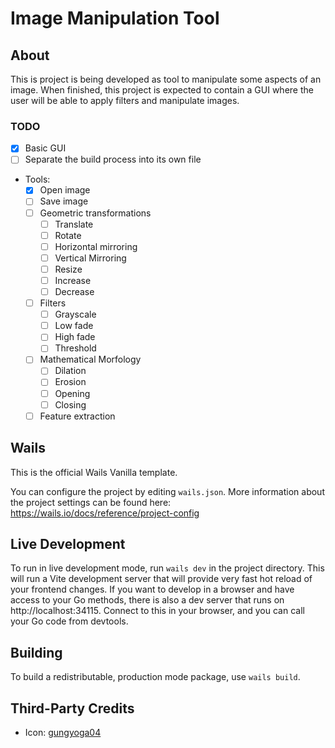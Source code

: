 # Image Manipulation Tool

## About

This is project is being developed as tool to manipulate some aspects of an image. When finished, this project is 
expected to contain a GUI where the user will be able to apply filters and manipulate images.

### TODO


- [X] Basic GUI
- [ ] Separate the build process into its own file
- Tools:
  - [X] Open image
  - [ ] Save image
  - [ ] Geometric transformations
    - [ ] Translate
    - [ ] Rotate
    - [ ] Horizontal mirroring
    - [ ] Vertical Mirroring
    - [ ] Resize
    - [ ] Increase
    - [ ] Decrease
  - [ ] Filters
    - [ ] Grayscale
    - [ ] Low fade
    - [ ] High fade
    - [ ] Threshold
  - [ ] Mathematical Morfology
    - [ ] Dilation
    - [ ] Erosion
    - [ ] Opening
    - [ ] Closing
  - [ ] Feature extraction

## Wails

This is the official Wails Vanilla template.

You can configure the project by editing `wails.json`. More information about the project settings can be found
here: https://wails.io/docs/reference/project-config

## Live Development

To run in live development mode, run `wails dev` in the project directory. This will run a Vite development
server that will provide very fast hot reload of your frontend changes. If you want to develop in a browser
and have access to your Go methods, there is also a dev server that runs on http://localhost:34115. Connect
to this in your browser, and you can call your Go code from devtools.

## Building

To build a redistributable, production mode package, use `wails build`.


## Third-Party Credits

- Icon: [gungyoga04](https://www.freepik.com/icon/photo-editing_11733564#fromView=search&page=1&position=2&uuid=e2847c72-38a2-4956-9f91-8eb5996069df)